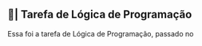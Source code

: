 ## 📑| Tarefa de Lógica de Programação

  Essa foi a tarefa de Lógica de Programação, passado no 
















